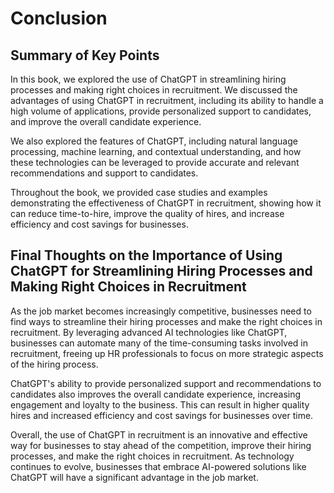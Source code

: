 # Conclusion

Summary of Key Points
---------------------

In this book, we explored the use of ChatGPT in streamlining hiring processes and making right choices in recruitment. We discussed the advantages of using ChatGPT in recruitment, including its ability to handle a high volume of applications, provide personalized support to candidates, and improve the overall candidate experience.

We also explored the features of ChatGPT, including natural language processing, machine learning, and contextual understanding, and how these technologies can be leveraged to provide accurate and relevant recommendations and support to candidates.

Throughout the book, we provided case studies and examples demonstrating the effectiveness of ChatGPT in recruitment, showing how it can reduce time-to-hire, improve the quality of hires, and increase efficiency and cost savings for businesses.

Final Thoughts on the Importance of Using ChatGPT for Streamlining Hiring Processes and Making Right Choices in Recruitment
---------------------------------------------------------------------------------------------------------------------------

As the job market becomes increasingly competitive, businesses need to find ways to streamline their hiring processes and make the right choices in recruitment. By leveraging advanced AI technologies like ChatGPT, businesses can automate many of the time-consuming tasks involved in recruitment, freeing up HR professionals to focus on more strategic aspects of the hiring process.

ChatGPT's ability to provide personalized support and recommendations to candidates also improves the overall candidate experience, increasing engagement and loyalty to the business. This can result in higher quality hires and increased efficiency and cost savings for businesses over time.

Overall, the use of ChatGPT in recruitment is an innovative and effective way for businesses to stay ahead of the competition, improve their hiring processes, and make the right choices in recruitment. As technology continues to evolve, businesses that embrace AI-powered solutions like ChatGPT will have a significant advantage in the job market.